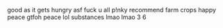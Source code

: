 good as it gets
hungry asf
fuck u all
p!nky
recommend
farm crops
happy
peace
gtfoh
peace
lol
substances
lmao
lmao
3 6
